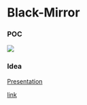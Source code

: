 # Black-Mirror

### POC

![](images/poc.jpeg)

### Idea

[Presentation](BlackMirror.pdf)

[link](https://drive.google.com/file/d/1zpl4KVTzgmvE4f4euIlW_a11wMSXWtQN/view?usp=sharing)
